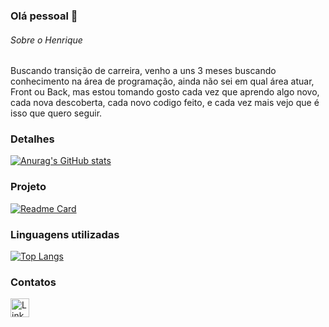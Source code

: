 ### Olá pessoal 👋

###### Sobre o Henrique
Buscando transição de carreira, venho a uns 3 meses buscando conhecimento na área de programação, ainda não sei em qual área atuar, Front ou Back, mas estou tomando gosto cada vez que aprendo algo novo, cada nova descoberta, cada novo codigo feito, e cada vez mais vejo que é isso que quero seguir.

### Detalhes

[![Anurag's GitHub stats](https://github-readme-stats.vercel.app/api?username=henriquedmcosta&show_icons=true&theme=dark)](https://github.com/anuraghazra/github-readme-stats)

### Projeto

[![Readme Card](https://github-readme-stats.vercel.app/api/pin/?username=henriquedmcosta&repo=Tik-Tok-Project&theme=dark)](https://github.com/henriquedmcosta/Tik-Tok-Project.git)

### Linguagens utilizadas

[![Top Langs](https://github-readme-stats.vercel.app/api/top-langs/?username=henriquedmcosta&layout=compact)](https://github.com/anuraghazra/github-readme-stats)

### Contatos

[<img src='https://img.shields.io/badge/LinkedIn-0077B5?style=for-the-badge&logo=linkedin&logoColor=white' alt='Linkedin' height='30'>](https://www.linkedin.com/in/henrique-mendonça/)
